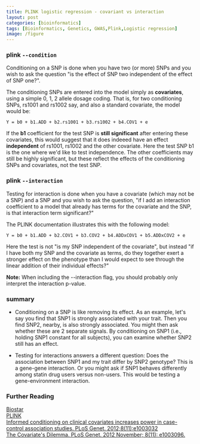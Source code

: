 ```yaml
---
title: PLINK logistic regression - covariant vs interaction
layout: post
categories: [bioinformatics]
tags: [Bioinformatics, Genetics, GWAS,Plink,Logistic regression]
image: /figure
---
```


### plink `--condition`

Conditioning on a SNP is done when you have two (or more) SNPs and you wish to ask the question "is the effect of SNP two independent of the effect of SNP one?".              

The conditioning SNPs are entered into the model simply as **covariates**, using a simple 0, 1, 2 allele dosage coding.  That is, for two conditioning SNPs, rs1001 and rs1002 say, and also a standard covariate, the model would be:       

```
Y = b0 + b1.ADD + b2.rs1001 + b3.rs1002 + b4.COV1 + e       
```

If the **b1** coefficient for the test SNP is **still significant** after entering these covariates, this would suggest that it does indeeed have an effect **independent** of rs1001, rs1002 and the other covariate. Here the test SNP b1 is the one where we'd like to test independence. The other coefficients may still be highly significant, but these reflect the effects of the conditioning SNPs and covariates, not the test SNP.           

### plink `--interaction`

Testing for interaction is done when you have a covariate (which may not be a SNP) and a SNP and you wish to ask the question, "if I add an interaction coefficient to a model that already has terms for the covariate and the SNP, is that interaction term significant?"              

The PLINK documentation illustrates this with the following model:          
      
```
Y = b0 + b1.ADD + b2.COV1 + b3.COV2 + b4.ADDxCOV1 + b5.ADDxCOV2 + e         
```

Here the test is not "is my SNP independent of the covariate", but instead "if I have both my SNP and the covariate as terms, do they together exert a stronger effect on the phenotype than I would expect to see through the linear addition of their individual effects?"            

**Note:** When including the --interaction flag, you should probably only interpret the interaction p-value.             

### summary

* Conditioning on a SNP is like removing its effect. As an example, let's say you find that SNP1 is strongly associated with your trait. Then you find SNP2, nearby, is also strongly associated. You might then ask whether these are 2 separate signals. By conditioning on SNP1 (i.e., holding SNP1 constant for all subjects), you can examine whether SNP2 still has an effect.

* Testing for interactions answers a different question: Does the association between SNP1 and my trait differ by SNP2 genotype? This is a gene-gene interaction. Or you might ask if SNP1 behaves differently among statin drug users versus non-users. This would be testing a gene-environment interaction.

### Further Reading
[Biostar](http://www.biostars.org/p/14914/)    
[PLINK](http://pngu.mgh.harvard.edu/~purcell/plink/anal.shtml)    
[Informed conditioning on clinical covariates increases power in case-control association studies. PLoS Genet. 2012;8(11):e1003032](http://www.ncbi.nlm.nih.gov/pubmed/23144628)       
[The Covariate's Dilemma. PLoS Genet. 2012 November; 8(11): e1003096.](http://www.ncbi.nlm.nih.gov/pubmed/23162385)      
